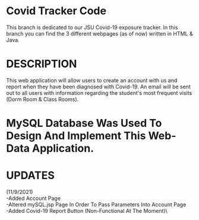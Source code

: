 # Covid Tracker Code
This branch is dedicated to our JSU Covid-19 exposure tracker. 
In this branch you can find the 3 different webpages (as of now) written in HTML & Java.
# DESCRIPTION
This web application will allow users to create an account with us and report when they have been diagnosed with Covid-19.
An email will be sent out to all users with information regarding the student's most frequent visits (Dorm Room & Class Rooms). 

# MySQL Database Was Used To Design And Implement This Web-Data Application.

# UPDATES
(11/9/2021)\
-Added Account Page\
-Altered mySQL.jsp Page In Order To Pass Parameters Into Account Page\
-Added Covid-19 Report Button (Non-Functional At The Moment)\


